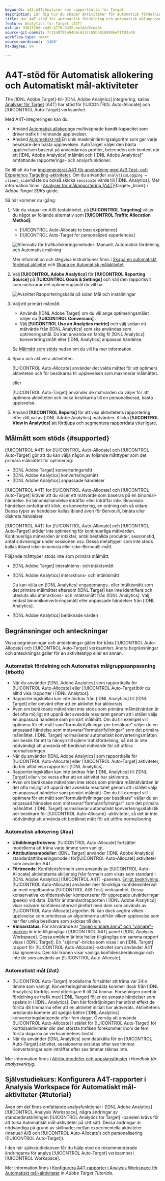 ```yaml
---
keywords: a4t;A4T;Analyser som rapportkälla för Target
description: Lär dig hur du skapar aktiviteter för automatisk fördelning och automatisk målanpassning i Adobe [!DNL Target] som använder Analytics som rapportkälla (A4T).
title: Har A4T stöd för automatisk fördelning och automatisk målanpassning?
feature: Analytics for Target (A4T)
exl-id: 3302f26d-c445-4779-8435-be142d5cea8c
source-git-commit: 7c15a0795e94b6c6317cb5b4018899be71f03a40
workflow-type: tm+mt
source-wordcount: '1169'
ht-degree: 0%

---
```


# A4T-stöd för Automatisk allokering och Automatiskt mål-aktiviteter

The [!DNL Adobe Target]-till-[!DNL Adobe Analytics] integrering, kallas [Analyser för Target](/help/main/c-integrating-target-with-mac/a4t/a4t.md) (A4T) har stöd för [!UICONTROL Auto-Allocate] och [!UICONTROL Auto-Target] verksamhet.

Med A4T-integreringen kan du:

* Använd [Automatisk allokering](/help/main/c-activities/automated-traffic-allocation/automated-traffic-allocation.md)s multiväpnade bandit-kapacitet som driver trafik till vinnande upplevelser.
* Använd [Automatiskt mål](/help/main/c-activities/auto-target/auto-target-to-optimize.md)En unik maskininlärningsalgoritm som ger varje besökare den bästa upplevelsen. AutoTarget väljer den bästa upplevelsen baserat på användarnas profiler, beteenden och kontext när ett [!DNL Adobe Analytics] målmått och [!DNL Adobe Analytics]&quot; omfattande rapporterings- och analysfunktioner.

Se till att du har [implementerat A4T för användning med A/B Test- och Experience Targeting-aktiviteter](/help/main/c-integrating-target-with-mac/a4t/a4timplementation.md). Om du använder `analyticsLogging = client_side`måste du också skicka `sessionId` värde till [!DNL Analytics]. Mer information finns i [Analyser för målrapportering (A4T)](https://experienceleague.corp.adobe.com/docs/target-dev/developer/server-side/integration/a4t-reporting.html){target=_blank} i *Adobe Target SDKs* guide.

Så här kommer du igång:

1. När du skapar en A/B-testaktivitet, på **[!UICONTROL Targeting]** väljer du något av följande alternativ som **[!UICONTROL Traffic Allocation Method]**:

   * [!UICONTROL Auto-Allocate to best experience]
   * [!UICONTROL Auto-Target for personalized experiences]

   ![Alternativ för trafikallokeringsmetoder: Manuell, Automatisk fördelning och Automatisk målning](/help/main/c-integrating-target-with-mac/a4t/assets/traffic-allocation-methods.png)

   Mer information och stegvisa instruktioner finns i [Skapa en automatiskt fördelad aktivitet](/help/main/c-activities/automated-traffic-allocation/create-auto-allocate-activity.md) och [Skapa en Automatisk målaktivitet](/help/main/c-activities/auto-target/create-auto-target.md).

1. Välj **[!UICONTROL Adobe Analytics]** för **[!UICONTROL Reporting Source]** på **[!UICONTROL Goals & Settings]** och välj den rapportsvit som motsvarar det optimeringsmål du vill ha.

   ![Avsnittet Rapporteringskälla på sidan Mål och inställningar](/help/main/c-integrating-target-with-mac/a4t/assets/a4t-select.png)

1. Välj ett primärt målmått.

   * Används [!DNL Adobe Target] om du vill ange optimeringsmålet väljer du **[!UICONTROL Conversion]** .
   * Välj **[!UICONTROL Use an Analytics metric]** och välj sedan ett mätvärde från [!DNL Analytics] som ska användas som optimeringsmål. Du kan använda en färdig fil [!DNL Analytics] konverteringsmått eller [!DNL Analytics] anpassad händelse.

   Se [Målmått som stöds](#supported) nedan om du vill ha mer information.

1. Spara och aktivera aktiviteten.

   [!UICONTROL Auto-Allocate] använder det valda måttet för att optimera aktiviteten och för besökarna till upplevelsen som maximerar målmåttet.

   eller

   [!UICONTROL Auto-Target] använder de mätvärden du väljer för att optimera aktiviteten och locka besökarna till en personaliserad, bästa upplevelse.

1. Använd **[!UICONTROL Reports]** för att visa aktivitetens rapportering efter ditt val av [!DNL Adobe Analytics] mätvärden. Klicka **[!UICONTROL View in Analytics]** att fördjupa och segmentera rapportdata ytterligare.

## Målmått som stöds {#supported}

[!UICONTROL A4T] for [!UICONTROL Auto-Allocate] och [!UICONTROL Auto-Target] gör att du kan välja någon av följande måtttyper som det primära målmåttet för optimering:

* [!DNL Adobe Target] konverteringsmått
* [!DNL Adobe Analytics] konverteringsmått
* [!DNL Adobe Analytics] anpassade händelser

[!UICONTROL A4T] for [!UICONTROL Auto-Allocate] och [!UICONTROL Auto-Target] kräver att du väljer ett mätvärde som baseras på en binomial-händelse. En binomialhändelse inträffar eller inträffar inte. Binomiala händelser omfattar ett klick, en konvertering, en ordning och så vidare. Dessa typer av händelser kallas ibland även för Bernoulli, binära eller diskreta händelser.

[!UICONTROL A4T] for [!UICONTROL Auto-Allocate] och [!UICONTROL Auto-Target] stöder inte optimering för kontinuerliga mätvärden. Kontinuerliga mätvärden är intäkter, antal beställda produkter, sessionstid, antal sidvisningar under sessionen osv. Dessa metattyper som inte stöds kallas ibland icke-binomiala eller icke-Bernoulli-mått.

Följande måtttyper stöds inte som primära målmått:

* [!DNL Adobe Target] interaktions- och intäktsmått
* [!DNL Adobe Analytics] interaktions- och intäktsmått

   Du kan välja en [!DNL Analytics] engagemangs- eller intäktsmått som det primära målmåttet eftersom [!DNL Target] kan inte identifiera och utesluta alla interaktions- och intäktsmått från [!DNL Analytics]. Välj endast binomikonverteringsmått eller anpassade händelser från [!DNL Analytics].

* [!DNL Adobe Analytics] beräknade värden

## Begränsningar och anteckningar

Vissa begränsningar och anteckningar gäller för båda [!UICONTROL Auto-Allocate] och [!UICONTROL Auto-Target] verksamhet. Andra begränsningar och anteckningar gäller för en aktivitetstyp eller en annan.

### Automatisk fördelning och Automatisk målgruppsanpassning {#both}

* När du använder [!DNL Adobe Analytics] som rapportkälla för [!UICONTROL Auto-Allocate] eller [!UICONTROL Auto-Target]bör du alltid visa rapporter i [!DNL Analytics].
* Rapporteringskällan kan inte ändras från [!DNL Analytics] till [!DNL Target] eller omvänt efter att en aktivitet har aktiverats.
* Även om beräknade mätvärden inte stöds som primära målmätvärden är det ofta möjligt att uppnå det avsedda resultatet genom att i stället välja en anpassad händelse som primärt målmått. Om du till exempel vill optimera för ett mått som&quot;formulärifyllningar per besökare&quot; väljer du en anpassad händelse som motsvarar&quot;formulärifyllningar&quot; som det primära målmåttet. [!DNL Target] normaliserar automatiskt konverteringsmåtten per besök för att ta hänsyn till ojämn trafikfördelning, så det är inte nödvändigt att använda ett beräknat mätvärde för att utföra normaliseringen.
* När du använder [!DNL Adobe Analytics] som rapportkälla för [!UICONTROL Auto-Allocate] eller [!UICONTROL Auto-Target] aktiviteter, du bör alltid visa rapporter i [!DNL Analytics].
* Rapporteringskällan kan inte ändras från [!DNL Analytics] till [!DNL Target] eller vice versa efter att en aktivitet har aktiverats.
* Även om beräknade mätvärden inte stöds som primära målmätvärden är det ofta möjligt att uppnå det avsedda resultatet genom att i stället välja en anpassad händelse som primärt målmått. Om du till exempel vill optimera för ett mått som&quot;formulärifyllningar per besökare&quot; väljer du en anpassad händelse som motsvarar&quot;formulärifyllningar&quot; som det primära målmåttet. [!DNL Target] normaliserar automatiskt konverteringsstatistik per besökare för [!UICONTROL Auto-Allocate] -aktiviteter, så det är inte nödvändigt att använda ett beräknat mått för att utföra normalisering.

### Automatisk allokering {#aa}

* **Utbildningsfrekvens**: [!UICONTROL Auto-Allocate] fortsätter modellerna att träna varje timme som vanligt.
* **Attributionsmodeller**: [!DNL Target] använder [!DNL Adobe Analytics] standardattribueringsmodell för[!UICONTROL  Auto-Allocate] aktiviteter som använder A4T.
* **Förtroende**: Konfidensformeln som används av [!UICONTROL Auto-Allocate] aktiviteterna skiljer sig från formeln som visas som standard i [!DNL Adobe Analytics] [!UICONTROL A4T] -panelen. [Enligt beskrivning](/help/main/c-activities/automated-traffic-allocation/automated-traffic-allocation.md), [!UICONTROL Auto-Allocate] använder mer försiktiga konfidensintervall än med regelbundna [!UICONTROL A/B Test] verksamhet. Dessa konservativa konfidensnivåer kompenserar för upprepade utvärderingar (peeks) vid data. Därför är standardrapporten i [!DNL Adobe Analytics] visar snävare konfidensintervall jämfört med dem som används av [!UICONTROL Auto-Allocate] algoritm. Ni kan dock avgöra vilken upplevelse som prioriteras av algoritmerna utifrån vilken upplevelse som har fler unika besökare som skickas till den.
* **Vinnarstatus**: För närvarande är [&quot;Ingen vinnare ännu&quot; och &quot;vinnare&quot;-märken](/help/main/c-activities/automated-traffic-allocation/determine-winner.md) är inte tillgängliga i [!UICONTROL A4T] panel i [!DNL Analysis Workspace]. Dessa emblem är inte heller tillgängliga om samma rapport visas i [!DNL Target]. En &quot;stjärna&quot;-bricka som visas i en [!DNL Target] rapport för [!UICONTROL Auto-Allocate] -aktivitet som använder A4T ska ignoreras. Den här ikonen visar vanliga konfidensberäkningar och inte de som används av [!UICONTROL Auto-Allocate].

### Automatiskt mål {#at}

* [!UICONTROL Auto-Target] modellerna fortsätter att träna var 24:e timme som vanligt. Konverteringshändelsedata kommer dock från [!DNL Analytics] fördröjs med ytterligare 6 till 24 timmar. Förseningen innebär fördelning av trafik med [!DNL Target] följer de senaste händelser som spelats in i [!DNL Analytics]. Den här fördröjningen har störst effekt de första 48 timmarna efter att en aktivitet initialt har aktiverats. Aktivitetens prestanda kommer att spegla bättre [!DNL Analytics] konverteringsbeteende efter fem dagar. Överväg att använda [!UICONTROL Auto-Allocate] i stället för [!UICONTROL Auto-Target] för korttidsaktiviteter där den största trafiken förekommer inom de fem första dagarna av verksamhetens livstid.
* När du använder [!DNL Analytics] som datakälla för en [!UICONTROL Auto-Target] aktivitet, sessionerna avslutas efter sex timmar. Konverteringar som inträffar efter sex timmar räknas inte.

Mer information finns i [Attributmodeller och uppslagsfönster](https://experienceleague.adobe.com/docs/analytics/analyze/analysis-workspace/attribution/models.html) i *Handbok för analysverktyg*.

## Självstudiekurs: Konfigurera A4T-rapporter i Analysis Workspace för Automatiskt mål-aktiviteter {#tutorial}

Även om det finns omfattande analysfunktioner i [!DNL Adobe Analytics] [!UICONTROL Analysis Workspace], några ändringar av standardinställningen [!UICONTROL Analytics for Target] -panelen krävs för att tolka Automatiskt mål-aktiviteter på rätt sätt. Dessa ändringar är nödvändiga på grund av skillnader mellan experimentella aktiviteter (manuell A/B och [!UICONTROL Auto-Allocate]) och personalisering ([!UICONTROL Auto-Target]).

I den här självstudiekursen får du hjälp med de rekommenderade ändringarna för analys [!UICONTROL Auto-Target] verksamhet i [!UICONTROL Workspace].

Mer information finns i [Konfigurera A4T-rapporter i Analysis Workspace för Automatiskt mål-aktiviteter](https://experienceleague.adobe.com/docs/target-learn/tutorials/integrations/set-up-a4t-reports-in-analysis-workspace-for-auto-target-activities.html) in *Adobe Target Tutorials*.
